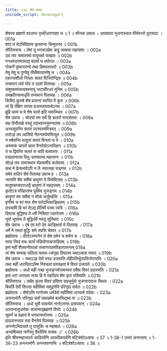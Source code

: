 ```yaml
---
title: ०३६ शेष-कथा
unicode_script: devanagari

---
```



शेषस्य ब्रह्मणो वरलाभः पृथ्वीधारणाज्ञा च ॥ 1 ॥ 
शौनक उवाच । 
आख्याता भुजगास्तात वीर्यवन्तो दुरासदाः ।	001a  
शापं तं तेऽभिविज्ञाय कृतवन्तः किमुत्तरम् ॥	001b  
सौतिरुवाच । 
तेषां तु भगवाञ्छेषः कद्रूं त्यक्त्वा महायशाः ।	002a  
उग्रं तपः समातस्थे वायुभक्षो यतव्रतः ॥	002b  
गन्धमादनमासाद्य बदर्यां च तपोरतः ।	003a  
गोकर्णे पुष्करारण्ये तथा हिमवतस्तटे ॥	003b  
तेषु तेषु च पुण्येषु तीर्थेष्वायतनेषु च ।	004a  
एकान्तशीलो नियतः सततं विजितेन्द्रियः ॥	004b  
तप्यमानं तपो घोरं तं ददर्श पितामहः ।	005a  
संशुष्कमांसत्वक्स्नायुं जटाचीरधरं मुनिम् ॥	005b  
तमब्रवीत्सत्यधृतिं तप्यमानं पितामहः ।	006a  
किमिदं कुरुषे शेष प्रजानां स्वस्ति वै कुरु ॥	006b  
त्वं हि तीव्रेण तपसा प्रजास्तापयसेऽनघ ।	007a  
ब्रूहि कामं च मे शेष यस्ते हृदि व्यवस्थितः ॥	007b  
शेष उवाच । 
सोदर्या मम सर्वे हि भ्रातरो मन्दचेतसः ।	008a  
सह तैर्नोत्सहे वस्तुं तद्भवाननुमन्यताम् ॥	008b  
अभ्यसूयन्ति सततं परस्परममित्रवत् ।	009a  
ततोऽहं तप आतिष्ठे नैतन्पश्येयमित्युत ॥	009b  
न मर्षयन्ति ससुतां सततं विनतां च ते ।	010a  
अस्माकं चापरो भ्राता वैनतेयोऽन्तरिक्षगः ॥	010b  
तं च द्विषन्ति सततं स चापि बलवत्तरः ।	011a  
वरप्रदानात्स पितुः कश्यपस्य महात्मनः ॥	011b  
सोऽहं तपः समास्थाय मोक्ष्यामीदं कलेवरम् ।	012a  
कथं मे प्रेत्यभावेऽपि न तैः स्यात्सह सङ्गमः ॥	012b  
तमेवं वादिनं शेषं पितामह उवाच ह ।	013a  
जानामि शेष सर्वेषां भ्रातॄणां ते विचेष्टितम् ॥	013b  
मातुश्चाप्यपराधाद्वै भ्रातॄणां ते महद्भयम् ।	014a  
कृतोऽत्र परिहारश्च पूर्वमेव भुजङ्गम ॥	014b  
भ्रातॄणां तव सर्वेषां न शोकं कर्तुमर्हसि ।	015a  
वृणीष्व च वरं मत्तः शेष यत्तेऽभिकाङ्क्षितम् ॥	015b  
दास्यामि हि वरं तेऽद्य प्रीतिर्मे परमा त्वयि ।	016a  
दिष्ट्या बुद्धिश्च ते धर्मे निविष्टा पन्नगोत्तम । 	016b  
भूयो भूयश्च ते बुद्धिर्धर्मे भवतु सुस्थिरा ॥ 	016c  
शेष उवाच । 
एष एव वरो देव काङ्क्षितो मे पितामह ।	017a  
धर्मे मे रमतां बुद्धिः शमे तपसि चेश्वर ॥	017b  
ब्रह्मोवाच । 
प्रीतोऽस्म्यनेन ते शेष दमेन च शमेन च ।	018a  
त्वया त्विदं वचः कार्यं मन्नियोगात्प्रजाहितम् ॥	018b  
इमां महीं शैलवनोपपन्नां ससागरग्रामविहारपत्तनाम् 	019a  
त्वं शेष सम्यक् चलितां यथाव-त्संगृह्य तिष्ठस्व यथाऽचला स्यात् ॥ 	019b  
शेष उवाच । 
यथाऽऽह देवो वरदः प्रजापति-र्महीपतिर्भूतपतिर्जगत्पतिः । 	020a  
तथा महीं धारयिताऽस्मि निश्चलां प्रयच्छतां मे विवरं प्रजापते ॥ 	020b  
ब्रह्मोवाच । 
अधो महीं गच्छ भुजङ्गमोत्तमस्वयं तवैषा विवरं प्रदास्यति । 	021a  
इमां धरां धारयता त्वया हि मे महत्प्रियं शेष कृतं भविष्यति ॥ 	021b  
सौतिरुवाच । 
तथैव कृत्वा विवरं प्रविश्य सप्रभुर्भुवो भुजगवराग्रजः स्थितः । 	022a  
बिभर्ति देवीं शिरसा महीमिमां समुद्रनेमिं परिगृह्य सर्वतः ॥ 	022b  
ब्रह्मोवाच । 
शेषोऽसि नागोत्तम धर्मदेवो महीमिमां धारयसे यदेकः । 	023a  
अनन्तभोगैः परिगृह्य सर्वां यथाहमेवं बलभिद्यथा वा ॥ 	023b  
सौतिरुवाच । 
अधो भूमौ वसत्येवं नागोऽनन्तः प्रतापवान् ।	024a  
धारयन्वसुधामेकः शासनाद्ब्रह्मणो विभोः ॥	024b  
सुपर्णं च सहायं वै भगवानमरोत्तमः ।	025a  
प्रादादनन्ताय तदा वैनतेयं पितामहः ॥	025b  
अनन्तेऽभिप्रयाते तु वासुकिः स महाबलः ।	026a  
अभ्यषिच्यत नागैस्तु दैवतैरिव वासवः ॥\' ॥ 	026b  
इति श्रीमन्महाभारते आदिपर्वणि आस्तीकपर्वणि षट्त्रिंशोऽध्यायः ॥ 37 ॥ 
1-36-1 उत्तरं अनन्तरम् ॥ 1-36-23 अनन्तभोगैः अनन्तफणाभिः ॥ षट्त्रिंशोऽध्यायः ॥ 36 ॥ 